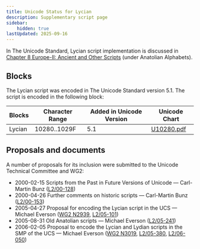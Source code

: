 ```yaml
---
title: Unicode Status for Lycian
description: Supplementary script page
sidebar:
    hidden: true
lastUpdated: 2025-09-16
---
```


In The Unicode Standard, Lycian script implementation is discussed in [Chapter 8 Europe-II: Ancient and Other Scripts](http://www.unicode.org/versions/latest/ch08.pdf) (under Anatolian Alphabets).

## Blocks

The Lycian script was encoded in The Unicode Standard version 5.1. The script is encoded in the following block:

| Blocks  |  Character Range  |  Added in Unicode Version  |  Unicode Chart  |
| ------- | ----------------- | -------------------------- | --------------- |
| Lycian  |  10280..1029F  |  5.1  |  [U10280.pdf](http://www.unicode.org/charts/PDF/U10280.pdf)  |

## Proposals and documents

A number of proposals for its inclusion were submitted to the Unicode Technical Committee and WG2:
- 2000-02-15 Scripts from the Past in Future Versions of Unicode — Carl-Martin Bunz ([L2/00-128](http://www.unicode.org/cgi-bin/GetMatchingDocs.pl?L2/00-128))
- 2000-04-26 Further comments on historic scripts — Carl-Martin Bunz ([L2/00-153](http://www.unicode.org/cgi-bin/GetMatchingDocs.pl?L2/00-153))
- 2005-04-27  Proposal for encoding the Lycian script in the UCS — Michael Everson ([WG2 N2939](https://www.unicode.org/wg2/docs/n2939.pdf), [L2/05-101](http://www.unicode.org/cgi-bin/GetMatchingDocs.pl?L2/05-101))
- 2005-08-31 Old Anatolian scripts — Michael Everson ([L2/05-241](http://www.unicode.org/cgi-bin/GetMatchingDocs.pl?L2/05-241))
- 2006-02-05 Proposal to encode the Lycian and Lydian scripts in the SMP of the UCS — Michael Everson ([WG2 N3019](https://www.unicode.org/wg2/docs/n3019.pdf), [L2/05-380](http://www.unicode.org/cgi-bin/GetMatchingDocs.pl?L2/05-380), [L2/06-050](http://www.unicode.org/cgi-bin/GetMatchingDocs.pl?L2/06-050))
